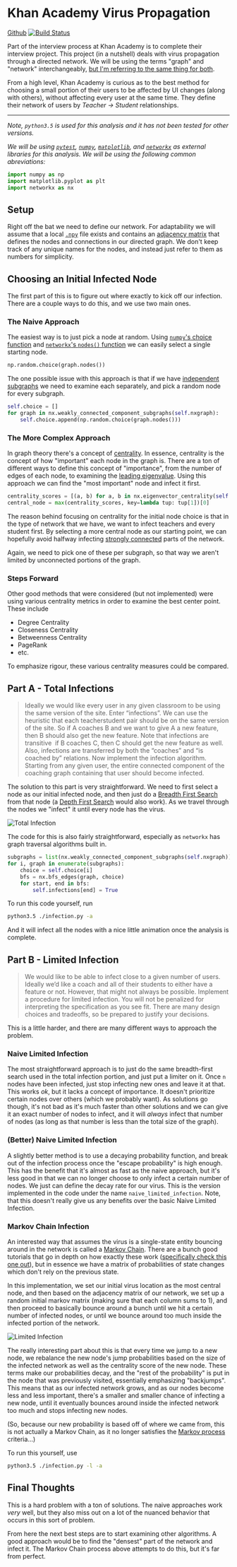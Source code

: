 # Khan Academy Virus Propagation

[Github](https://github.com/willzfarmer/khan-interview)
[![Build Status](https://travis-ci.org/willzfarmer/khan-interview.svg?branch=master)](https://travis-ci.org/willzfarmer/khan-interview)

Part of the interview process at Khan Academy is to complete their interview
project. This project (in a nutshell) deals with virus propagation through a
directed network. We will be using the terms "graph" and "network"
interchangeably, [but I'm referring to the same thing for
both](https://en.wikipedia.org/wiki/Graph_theory).

From a high level, Khan Academy is curious as to the best method for choosing a
small portion of their users to be affected by UI changes (along with others),
without affecting every user at the same time. They define their network of
users by *Teacher -> Student* relationships.

---

*Note, `python3.5` is used for this analysis and it has not been tested for
other versions.*

*We will be using [`pytest`](http://pytest.org/latest/),
[`numpy`](http://www.numpy.org/), [`matplotlib`](http://matplotlib.org/), and
[`networkx`](https://networkx.github.io/) as external libraries for this
analysis. We will be using the following common abreviations:*

```python
import numpy as np
import matplotlib.pyplot as plt
import networkx as nx
```

## Setup

Right off the bat we need to define our network. For adaptability we will assume
that a local
[`.npy`](http://docs.scipy.org/doc/numpy-1.10.1/reference/generated/numpy.load.html)
file exists and contains an [adjacency
matrix](https://en.wikipedia.org/wiki/Adjacency_matrix) that defines the nodes
and connections in our directed graph. We don't keep track of any unique names
for the nodes, and instead just refer to them as numbers for simplicity.

## Choosing an Initial Infected Node

The first part of this is to figure out where exactly to kick off our infection.
There are a couple ways to do this, and we use two main ones.

### The Naive Approach

The easiest way is to just pick a node at random. Using [`numpy`'s choice
function](http://docs.scipy.org/doc/numpy-1.10.0/reference/generated/numpy.random.choice.html)
and [`networkx`'s `nodes()`
function](https://networkx.github.io/documentation/latest/reference/generated/networkx.Graph.nodes.html)
we can easily select a single starting node.

```python
np.random.choice(graph.nodes())
```

The one possible issue with this approach is that if we have [independent
subgraphs](https://en.wikipedia.org/wiki/Connectivity_%28graph_theory%29) we
need to examine each separately, and pick a random node for every subgraph.

```python
self.choice = []
for graph in nx.weakly_connected_component_subgraphs(self.nxgraph):
    self.choice.append(np.random.choice(graph.nodes()))
```

### The More Complex Approach

In graph theory there's a concept of
[centrality](https://en.wikipedia.org/wiki/Centrality). In essence, centrality
is the concept of how "important" each node in the graph is. There are a ton of
different ways to define this concept of "importance", from the number of edges
of each node, to examining the [leading
eigenvalue](https://en.wikipedia.org/wiki/Centrality#Eigenvector_centrality).
Using this approach we can find the "most important" node and infect it first.

```python
centrality_scores = [(a, b) for a, b in nx.eigenvector_centrality(self.nxgraph).items()]
central_node = max(centrality_scores, key=lambda tup: tup[1])[0]
```

The reason behind focusing on centrality for the initial node choice is that in
the type of network that we have, we want to infect teachers and every student
first. By selecting a more central node as our starting point, we can hopefully
avoid halfway infecting [strongly
connected](https://en.wikipedia.org/wiki/Strongly_connected_component) parts of
the network.

Again, we need to pick one of these per subgraph, so that way we aren't limited
by unconnected portions of the graph.

### Steps Forward

Other good methods that were considered (but not implemented) were using various
centrality metrics in order to examine the best center point. These include

* Degree Centrality
* Closeness Centrality
* Betweenness Centrality
* PageRank
* etc.

To emphasize rigour, these various centrality measures could be compared.

## Part A - Total Infections

> Ideally we would like every user in any given classroom to be using the same
> version of the site.  Enter “infections”. We can use the heuristic that each
> teacher­student pair should be on the same version of the site. So if A
> coaches B and we want to give A a new feature, then B should also get the new
> feature. Note that infections are transitive ­ if B coaches C, then C should
> get the new feature as well.  Also, infections are transferred by both the
> “coaches” and “is coached by” relations.  Now implement the infection
> algorithm. Starting from any given user, the entire connected component of the
> coaching graph containing that user should become infected.

The solution to this part is very straightforward. We need to first select a
node as our initial infected node, and then just do a [Breadth First
Search](https://en.wikipedia.org/wiki/Breadth-first_search) from that node (a
[Depth First Search](https://en.wikipedia.org/wiki/Depth-first_search) would
also work). As we travel through the nodes we "infect" it until every node has
the virus.

![Total Infection](https://raw.githubusercontent.com/willzfarmer/khan-interview/master/animations/totalinfection.gif)

The code for this is also fairly straightforward, especially as `networkx` has
graph traversal algorithms built in.

```python
subgraphs = list(nx.weakly_connected_component_subgraphs(self.nxgraph))
for i, graph in enumerate(subgraphs):
    choice = self.choice[i]
    bfs = nx.bfs_edges(graph, choice)
    for start, end in bfs:
        self.infections[end] = True
```

To run this code yourself, run

```bash
python3.5 ./infection.py -a
```

And it will infect all the nodes with a nice little animation once the analysis
is complete.

## Part B - Limited Infection

> We would like to be able to infect close to a given number of users. Ideally
> we’d like a coach and all of their students to either have a feature or not.
> However, that might not always be possible. Implement a procedure for limited
> infection. You will not be penalized for interpreting the specification as you
> see fit. There are many design choices and tradeoffs, so be prepared to
> justify your decisions.

This is a little harder, and there are many different ways to approach the
problem.

### Naive Limited Infection

The most straightforward approach is to just do the same breadth-first search
used in the total infection portion, and just put a limiter on it. Once `n`
nodes have been infected, just stop infecting new ones and leave it at that.
This works *ok*, but it lacks a concept of importance. It doesn't prioritize
certain nodes over others (which we probably want). As solutions go though, it's
not bad as it's much faster than other solutions and we can give it an exact
number of nodes to infect, and it will *always* infect that number of nodes (as
long as that number is less than the total size of the graph).

### (Better) Naive Limited Infection

A slightly better method is to use a decaying probability function, and break
out of the infection process once the "escape probability" is high enough. This
has the benefit that it's almost as fast as the naive approach, but it's less
good in that we can no longer choose to only infect a certain number of nodes.
We just can define the decay rate for our virus. This is the version implemented
in the code under the name `naive_limited_infection`. Note, that this doesn't
really give us any benefits over the basic Naive Limited Infection.

### Markov Chain Infection

An interested way that assumes the virus is a single-state entity bouncing
around in the network is called a [Markov
Chain](https://en.wikipedia.org/wiki/Markov_chain). There are a bunch good
tutorials that go in depth on how exactly these work ([specifically check this
one out](http://setosa.io/ev/markov-chains/)), but in essence we have a matrix
of probabilities of state changes which don't rely on the previous state.

In this implementation, we set our initial virus location as the most central
node, and then based on the adjacency matrix of our network, we set up a random
initial markov matrix (making sure that each column sums to 1), and then proceed
to basically bounce around a bunch until we hit a certain number of infected
nodes, or until we bounce around too much inside the infected portion of the
network.

![Limited Infection](https://raw.githubusercontent.com/willzfarmer/khan-interview/master/animations/limitedinfections.gif)

The really interesting part about this is that every time we jump to a new node,
we rebalance the new node's jump probabilities based on the size of the infected
network as well as the centrality score of the new node. These terms make our
probabilities decay, and the "rest of the probability" is put in the node that
was previously visited, essentially emphasizing "backjumps". This means that as our
infected network grows, and as our nodes become less and less important, there's
a smaller and smaller chance of infecting a new node, until it eventually
bounces around inside the infected network too much and stops infecting new
nodes.

(So, because our new probability is based off of where we came from, this is not
actually a Markov Chain, as it no longer satisfies the [Markov
process](https://en.wikipedia.org/wiki/Markov_process) criteria...)

To run this yourself, use

```bash
python3.5 ./infection.py -l -a
```

## Final Thoughts

This is a hard problem with a ton of solutions. The naive approaches work *very*
well, but they also miss out on a lot of the nuanced behavior that occurs in
this sort of problem.

From here the next best steps are to start examining other algorithms. A good
approach would be to find the "densest" part of the network and infect it. The
Markov Chain process above attempts to do this, but it's far from perfect.
